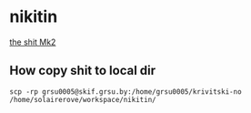 # nikitin
[the shit Mk2](https://github.com/solairerove/theshit)

## How copy shit to local dir

`scp -rp grsu0005@skif.grsu.by:/home/grsu0005/krivitski-no /home/solairerove/workspace/nikitin/`
